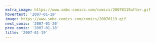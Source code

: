 ```yaml
---
extra_image: https://www.smbc-comics.com/comics/20070119after.gif
hovertext: '2007-01-19'
image: https://www.smbc-comics.com/comics/20070119.gif
next_comic: '2007-01-20'
prev_comic: '2007-01-18'
title: '2007-01-19'
---
```


